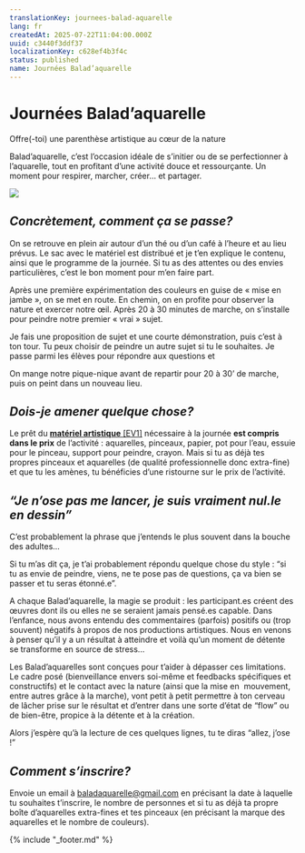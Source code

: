 ```yaml
---
translationKey: journees-balad-aquarelle
lang: fr
createdAt: 2025-07-22T11:04:00.000Z
uuid: c3440f3ddf37
localizationKey: c628ef4b3f4c
status: published
name: Journées Balad’aquarelle
---
```

# Journées Balad’aquarelle

Offre(-toi) une parenthèse artistique au cœur de la nature

Balad’aquarelle, c’est l’occasion idéale de s’initier ou de se perfectionner à l’aquarelle, tout en profitant d’une activité douce et ressourçante. Un moment pour respirer, marcher, créer… et partager.

![](/_images/Lasne%20juin%202025%20%284%29.webp)

## _Concrètement, comment ça se passe?_

On se retrouve en plein air autour d’un thé ou d’un café à l’heure et au lieu prévus. Le sac avec le matériel est distribué et je t’en explique le contenu, ainsi que le programme de la journée. Si tu as des attentes ou des envies particulières, c’est le bon moment pour m’en faire part.

Après une première expérimentation des couleurs en guise de « mise en jambe », on se met en route. En chemin, on en profite pour observer la nature et exercer notre œil. Après 20 à 30 minutes de marche, on s’installe pour peindre notre premier « vrai » sujet.

Je fais une proposition de sujet et une courte démonstration, puis c’est à ton tour. Tu peux choisir de peindre un autre sujet si tu le souhaites. Je passe parmi les élèves pour répondre aux questions et

On mange notre pique-nique avant de repartir pour 20 à 30’ de marche, puis on peint dans un nouveau lieu.

## _Dois-je amener quelque chose?_

Le prêt du [**matériel artistique** ]()[[EV1]](#_msocom_1) nécessaire à la journée **est compris dans le prix** de l’activité : aquarelles, pinceaux, papier, pot pour l’eau, essuie pour le pinceau, support pour peindre, crayon. Mais si tu as déjà tes propres pinceaux et aquarelles (de qualité professionnelle donc extra-fine) et que tu les amènes, tu bénéficies d’une ristourne sur le prix de l’activité.

## _“Je n’ose pas me lancer, je suis vraiment nul.le en dessin”_

C’est probablement la phrase que j’entends le plus souvent dans la bouche des adultes…

Si tu m’as dit ça, je t’ai probablement répondu quelque chose du style : “si tu as envie de peindre, viens, ne te pose pas de questions, ça va bien se passer et tu seras étonné.e”.

A chaque Balad’aquarelle, la magie se produit : les participant.es créent des œuvres dont ils ou elles ne se seraient jamais pensé.es capable. Dans l’enfance, nous avons entendu des commentaires (parfois) positifs ou (trop souvent) négatifs à propos de nos productions artistiques. Nous en venons à penser qu’il y a un résultat à atteindre et voilà qu’un moment de détente se transforme en source de stress…

Les Balad’aquarelles sont conçues pour t’aider à dépasser ces limitations. Le cadre posé (bienveillance envers soi-même et feedbacks spécifiques et constructifs) et le contact avec la nature (ainsi que la mise en  mouvement, entre autres grâce à la marche), vont petit à petit permettre à ton cerveau de lâcher prise sur le résultat et d’entrer dans une sorte d’état de “flow” ou de bien-être, propice à la détente et à la création.

Alors j’espère qu’à la lecture de ces quelques lignes, tu te diras “allez, j’ose !”

## _Comment s’inscrire?_

Envoie un email à [baladaquarelle@gmail.com](mailto:baladaquarelle@gmail.com) en précisant la date à laquelle tu souhaites t’inscrire, le nombre de personnes et si tu as déjà ta propre boîte d’aquarelles extra-fines et tes pinceaux (en précisant la marque des aquarelles et le nombre de couleurs).

{% include "_footer.md" %}
